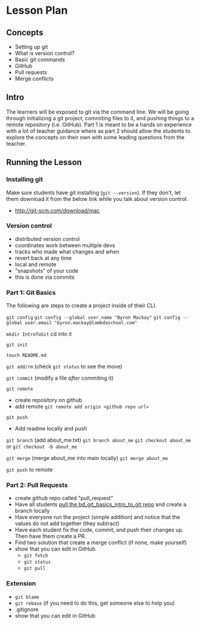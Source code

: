 # Lesson Plan

## Concepts

- Setting up git
- What is version control?
- Basic git commands
- GitHub
- Pull requests
- Merge conflicts

## Intro

The learners will be exposed to git via the command line. We will be going through initializing a git project, commiting files to it, and pushing things to a remote repository (i.e. GitHub). Part 1 is meant to be a hands on experience with a lot of teacher guidance where as part 2 should allow the students to explore the concepts on their own with some leading questions from the teacher.

## Running the Lesson

### Installing git

Make sure students have git installing (`git --version`). If they don't, let them download it from the below link while you talk about version control. 
- http://git-scm.com/download/mac

### Version control

  - distributed version control
  - coordinates work between multiple devs
  - tracks who made what changes and when
  - revert back at any time
  - local and remote
  - "snapshots" of your code
  - this is done via commits

### Part 1: Git Basics

The following are steps to create a project inside of their CLI.

`git config`
  `git config --global user.name "Byron Mackay"`
  `git config --global user.email "byron.mackay@lambdaschool.com"`

`mkdir IntroToGit`
cd into it

`git init`

`touch README.md`

`git add/rm` (check `git status` to see the move)

`git commit` (modify a file _after_ commiting it)

`git remote`
  - create repository on github
  - add remote
    `git remote add origin <github repo url>`

`git push`
  - Add readme locally and push

`git branch` (add about_me.txt)
  `git branch about_me`
  `git checkout about_me`
  or
  `git checkout -b about_me`

`git merge` (merge about_me into main locally)
  `git merge about_me`

`git push` to remote

### Part 2: Pull Requests
- create github repo called "pull_request"
- Have all students [pull the bd_git_basics_intro_to_git repo](https://github.com/LambdaSchool/bd_git_basics_intro_to_git) and create a branch locally 
- Have everyone run the project (simple addition) and notice that the values do not add together (they subtract)
- Have each student fix the code, commit, and push their changes up. Then have them create a PR.
- Find two solution that create a merge conflict (if none, make yourself)
- show that you can edit in GitHub
  - `git fetch`
  - `git status`
  - `git pull`

### Extension
- `git blame`
- `git rebase` (if you need to do this, get someone else to help you)
- .gitignore
- show that you can edit in GitHub
